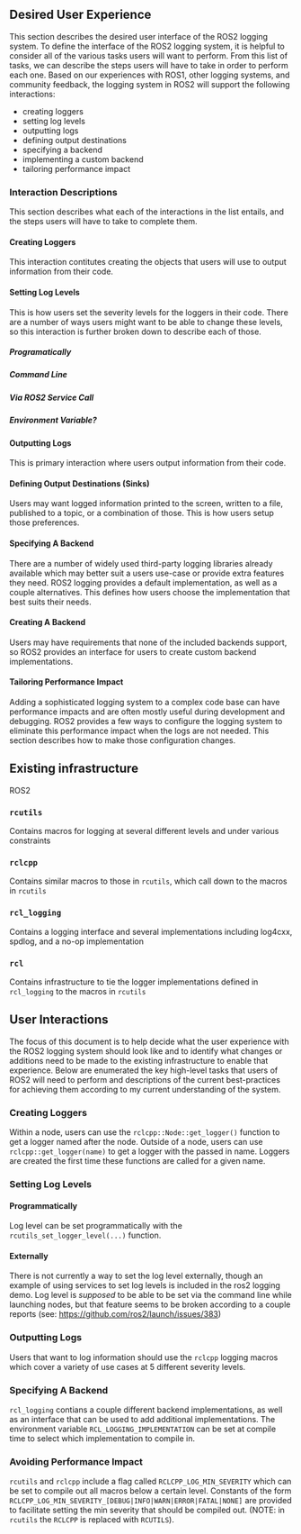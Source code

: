 ## Desired User Experience
This section describes the desired user interface of the ROS2 logging system.
To define the interface of the ROS2 logging system, it is helpful to consider all of the various tasks users will want to perform.
From this list of tasks, we can describe the steps users will have to take in order to perform each one.
Based on our experiences with ROS1, other logging systems, and community feedback, the logging system in ROS2 will support the following interactions:
- creating loggers
- setting log levels
- outputting logs
- defining output destinations
- specifying a backend
- implementing a custom backend
- tailoring performance impact
### Interaction Descriptions
This section describes what each of the interactions in the list entails, and the steps users will have to take to complete them.
#### Creating Loggers
This interaction contitutes creating the objects that users will use to output information from their code.
#### Setting Log Levels
This is how users set the severity levels for the loggers in their code.
There are a number of ways users might want to be able to change these levels, so this interaction is further broken down to describe each of those.
##### Programatically
##### Command Line
##### Via ROS2 Service Call
##### Environment Variable?
#### Outputting Logs
This is primary interaction where users output information from their code.
#### Defining Output Destinations (Sinks)
Users may want logged information printed to the screen, written to a file, published to a topic, or a combination of those. This is how users setup those preferences.
#### Specifying A Backend
There are a number of widely used third-party logging libraries already available which may better suit a users use-case or provide extra features they need.
ROS2 logging provides a default implementation, as well as a couple alternatives.
This defines how users choose the implementation that best suits their needs.
#### Creating A Backend
Users may have requirements that none of the included backends support, so ROS2 provides an interface for users to create custom backend implementations.
#### Tailoring Performance Impact
Adding a sophisticated logging system to a complex code base can have performance impacts and are often mostly useful during development and debugging.
ROS2 provides a few ways to configure the logging system to eliminate this performance impact when the logs are not needed.
This section describes how to make those configuration changes.



## Existing infrastructure
ROS2 
### `rcutils`
Contains macros for logging at several different levels and under various constraints
### `rclcpp`
Contains similar macros to those in `rcutils`, which call down to the macros in `rcutils`
### `rcl_logging`
Contains a logging interface and several implementations including log4cxx, spdlog, and a no-op implementation
### `rcl`
Contains infrastructure to tie the logger implementations defined in `rcl_logging` to the macros in `rcutils`



## User Interactions
The focus of this document is to help decide what the user experience with the ROS2 logging system should look like and to identify what changes or additions need to be made to the existing infrastructure to enable that experience. 
Below are enumerated the key high-level tasks that users of ROS2 will need to perform and descriptions of the current best-practices for achieving them according to my current understanding of the system.

### Creating Loggers
Within a node, users can use the `rclcpp::Node::get_logger()` function to get a logger named after the node.
Outside of a node, users can use `rclcpp::get_logger(name)` to get a logger with the passed in name.
Loggers are created the first time these functions are called for a given name.
### Setting Log Levels
#### Programmatically
Log level can be set programmatically with the `rcutils_set_logger_level(...)` function.
#### Externally
There is not currently a way to set the log level externally, though an example of using services to set log levels is included in the ros2 logging demo.
Log level is *supposed* to be able to be set via the command line while launching nodes, but that feature seems to be broken according to a couple reports (see: https://github.com/ros2/launch/issues/383)
### Outputting Logs
Users that want to log information should use the `rclcpp` logging macros which cover a variety of use cases at 5 different severity levels.
### Specifying A Backend
`rcl_logging` contians a couple different backend implementations, as well as an interface that can be used to add additional implementations. The environment variable `RCL_LOGGING_IMPLEMENTATION` can be set at compile time to select which implementation to compile in.
### Avoiding Performance Impact
`rcutils` and `rclcpp` include a flag called `RCLCPP_LOG_MIN_SEVERITY` which can be set to compile out all macros below a certain level. Constants of the form `RCLCPP_LOG_MIN_SEVERITY_[DEBUG|INFO|WARN|ERROR|FATAL|NONE]` are provided to facilitate setting the min severity that should be compiled out. (NOTE: in `rcutils` the `RCLCPP` is replaced with `RCUTILS`).


